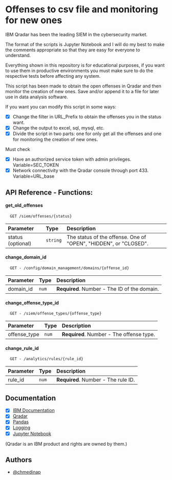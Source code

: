 # Offenses to csv file and monitoring for new ones

IBM Qradar has been the leading SIEM in the cybersecurity market. 

The format of the scripts is Jupyter Notebook and I will do my best to make the comments appropriate so that they are easy for everyone to understand. 

Everything shown in this repository is for educational purposes, if you want to use them in productive environments you must make sure to do the respective tests before affecting any system.

This script has been made to obtain the open offenses in Qradar and then monitor the creation of new ones.  Save and/or append it to a file for later use in data analysis software.

If you want you can modify this script in some ways:

- [x] Change the filter in URL_Prefix to obtain the offenses you in the status want.
- [x] Change the output to excel, sql, mysql, etc.
- [x] Divide the script in two parts: one for only get all the offenses and one for monitoring the creation of new ones.

Must check

- [x]  Have an authorized service token with admin privileges. Variable=SEC_TOKEN
- [x]  Network connectivity with the Qradar console through port 433. Variable=URL_base

## API Reference - Functions:

#### get_old_offenses

```https
  GET /siem/offenses/{status}
```

| Parameter | Type     | Description                |
| :-------- | :------- | :------------------------- |
| status (optional)     | `string` | The status of the offense. One of "OPEN", "HIDDEN", or "CLOSED". |

#### change_domain_id

```https
  GET - /config/domain_management/domains/{offense_id}
```

| Parameter | Type     | Description                       |
| :-------- | :------- | :-------------------------------- |
| domain_id      | `num` | **Required**. Number - The ID of the domain.|


#### change_offense_type_id

```https
  GET - /siem/offense_types/{offense_type}
```

| Parameter | Type     | Description                       |
| :-------- | :------- | :-------------------------------- |
| offense_type      | `num` | **Required**. Number - The offense type.|

#### change_rule_id
```https
  GET - /analytics/rules/{rule_id}
```

| Parameter | Type     | Description                       |
| :-------- | :------- | :-------------------------------- |
| rule_id     | `num` | **Required**. Number - The rule ID.|


## Documentation

- [x] [IBM Documentation](https://www.ibm.com/docs/en/qsip/7.3.3?topic=api-restful-overview)
- [x] [Qradar](https://www.ibm.com/community/qradar/)
- [x] [Pandas](https://pandas.pydata.org/docs/reference/index.html)
- [x] [Logging](https://docs.python.org/3/library/logging.html)
- [x] [Jupyter Notebook](https://jupyter.org/notebook.html)

(Qradar is an IBM product and rights are owned by them.)

## Authors

- [@chmedinap](https://www.github.com/chmedinap)

